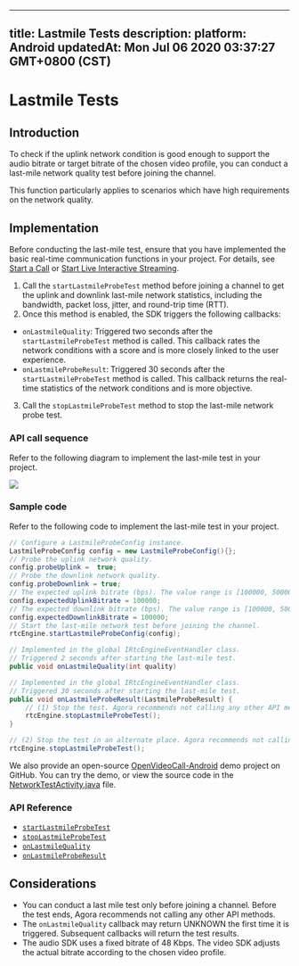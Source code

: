 
---
title: Lastmile Tests
description: 
platform: Android
updatedAt: Mon Jul 06 2020 03:37:27 GMT+0800 (CST)
---
# Lastmile Tests
## Introduction

To check if the uplink network condition is good enough to support the audio bitrate or target bitrate of the chosen video profile, you can conduct a last-mile network quality test before joining the channel.

This function particularly applies to scenarios which have high requirements on the network quality.



## Implementation 

Before conducting the last-mile test, ensure that you have implemented the basic real-time communication functions in your project. For details, see [Start a Call](../../en/Video/start_call_android.md) or [Start Live Interactive Streaming](../../en/Video/start_live_android.md).

1. Call the `startLastmileProbeTest` method before joining a channel to get the uplink and downlink last-mile network statistics, including the bandwidth, packet loss, jitter, and round-trip time (RTT).
2. Once this method is enabled, the SDK triggers the following callbacks:
- `onLastmileQuality`: Triggered two seconds after the `startLastmileProbeTest` method is called. This callback rates the network conditions with a score and is more closely linked to the user experience.
- `onLastmileProbeResult`: Triggered 30 seconds after the `startLastmileProbeTest` method is called. This callback returns the real-time statistics of the network conditions and is more objective.
3. Call the `stopLastmileProbeTest` method to stop the last-mile network probe test.

### API call sequence

Refer to the following diagram to implement the last-mile test in your project.

![](https://web-cdn.agora.io/docs-files/1569464757177)

### Sample code

Refer to the following code to implement the last-mile test in your project.

```java
// Configure a LastmileProbeConfig instance.
LastmileProbeConfig config = new LastmileProbeConfig(){};
// Probe the uplink network quality.
config.probeUplink =  true;
// Probe the downlink network quality.
config.probeDownlink = true;
// The expected uplink bitrate (bps). The value range is [100000, 5000000].
config.expectedUplinkBitrate = 100000;
// The expected downlink bitrate (bps). The value range is [100000, 5000000].
config.expectedDownlinkBitrate = 100000;
// Start the last-mile network test before joining the channel.
rtcEngine.startLastmileProbeConfig(config);

// Implemented in the global IRtcEngineEventHandler class.
// Triggered 2 seconds after starting the last-mile test.
public void onLastmileQuality(int quality)

// Implemented in the global IRtcEngineEventHandler class.
// Triggered 30 seconds after starting the last-mile test.
public void onLastmileProbeResult(LastmileProbeResult) {
	// (1) Stop the test. Agora recommends not calling any other API method before the test ends.
	rtcEngine.stopLastmileProbeTest();
}

// (2) Stop the test in an alternate place. Agora recommends not calling any other API method before the test ends.
rtcEngine.stopLastmileProbeTest();
```

We also provide an open-source [OpenVideoCall-Android](https://github.com/AgoraIO/Basic-Video-Call/tree/master/Group-Video/OpenVideoCall-Android) demo project on GitHub. You can try the demo, or view the source code in the [NetworkTestActivity.java](https://github.com/AgoraIO/Basic-Video-Call/blob/master/Group-Video/OpenVideoCall-Android/app/src/main/java/io/agora/openvcall/ui/NetworkTestActivity.java) file.

### API Reference

- [`startLastmileProbeTest`](https://docs.agora.io/en/Video/API%20Reference/java/classio_1_1agora_1_1rtc_1_1_rtc_engine.html#a81c6541685b1c4437d9779a095a0f871)
- [`stopLastmileProbeTest`](https://docs.agora.io/en/Video/API%20Reference/java/classio_1_1agora_1_1rtc_1_1_rtc_engine.html#ae21243b8da8bda9ee5f3a00621cbf959)
- [`onLastmileQuality`](https://docs.agora.io/en/Video/API%20Reference/java/classio_1_1agora_1_1rtc_1_1_i_rtc_engine_event_handler.html#a2887941e3c105c21309bd2643372e7f5)
- [`onLastmileProbeResult`](https://docs.agora.io/en/Video/API%20Reference/java/classio_1_1agora_1_1rtc_1_1_i_rtc_engine_event_handler.html#ad74a9120325bfeccdec4af4611110281)

## Considerations

- You can conduct a last mile test only before joining a channel. Before the test ends, Agora recommends not calling any other API methods.
- The `onLastmileQuality` callback may return UNKNOWN the first time it is triggered. Subsequent callbacks will return the test results. 
- The audio SDK uses a fixed bitrate of 48 Kbps. The video SDK adjusts the actual bitrate according to the chosen video profile.
